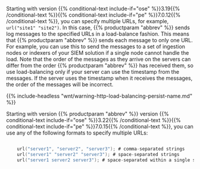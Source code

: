 ---
---
<!-- DISCLAIMER: This file is based on the syslog-ng Open Source Edition documentation https://github.com/balabit/syslog-ng-ose-guides/commit/2f4a52ee61d1ea9ad27cb4f3168b95408fddfdf2 and is used under the terms of The syslog-ng Open Source Edition Documentation License. The file has been modified by Axoflow. -->
Starting with version {{% conditional-text include-if="ose" %}}3.19{{% /conditional-text %}}{{% conditional-text include-if="pe" %}}7.0.12{{% /conditional-text %}}, you can specify multiple URLs, for example, `url("site1" "site2")`. In this case, {{% productparam "abbrev" %}} sends log messages to the specified URLs in a load-balance fashion. This means that {{% productparam "abbrev" %}} sends each message to only one URL. For example, you can use this to send the messages to a set of ingestion nodes or indexers of your SIEM solution if a single node cannot handle the load. Note that the order of the messages as they arrive on the servers can differ from the order {{% productparam "abbrev" %}} has received them, so use load-balancing only if your server can use the timestamp from the messages. If the server uses the timestamp when it receives the messages, the order of the messages will be incorrect.

{{% include-headless "wnt/warning-http-load-balancing-persist-name.md" %}}

Starting with version {{% productparam "abbrev" %}} version {{% conditional-text include-if="ose" %}}3.22{{% /conditional-text %}}{{% conditional-text include-if="pe" %}}7.0.15{{% /conditional-text %}}, you can use any of the following formats to specify multiple URLs:

```c

    url("server1", "server2", "server3"); # comma-separated strings
    url("server1" "server2" "server3"); # space-separated strings
    url("server1 server2 server3"); # space-separated within a single string

```
